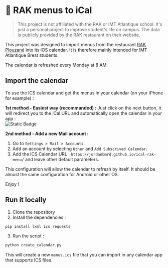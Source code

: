 
# 📆 RAK menus to iCal

> This project is not affiliated with the RAK or IMT Atlantique school. It's just a personal project to improve student's life on campus. The data is publicly provided by the RAK restaurant on their website.

This project was designed to import menus from the restaurant [RAK Plouzané](http://services.imt-atlantique.fr/rak/) into its iOS calendar. It is therefore mainly intended for IMT Atlantique Brest students.

The calendar is refreshed every Monday at 8 AM.


## Import the calendar

To use the ICS calendar and get the menus in your calendar (on your iPhone for example) :

**1st method - Easiest way (recommanded) :**
Just click on the next button, it will redirect you to the iCal URL and automatically open the calendar in your app :<br />
![Static Badge](https://img.shields.io/badge/Click_to_import-g?style=flat&logo=Google%20Calendar&logoColor=white&label=ICS%20Calendar&link=http%3A%2F%2Fjordanbmrd.github.io%2Fical-rak-menu%2Fmenus.ics)

**2nd method - Add a new Mail account :**
1. Go to `Settings > Mail > Accounts`.
2. Add an account by selecting `Other` and `Add Subscrived Calendar`.
3. Add the ICS Calendar URL : `https://jordanbmrd.github.io/ical-rak-menu/` and leave other default parameters.

This configuration will allow the calendar to refresh by itself.
It should be almost the same configuration for Android or other OS.

Enjoy !

## Run it locally

1. Clone the repository
2. Install the dependencies :
```bash
pip install lxml ics requests
```

3. Run the script :
```bash
python create_calendar.py
```

This will create a new `menus.ics` file that you can import in any calendar app that supports ICS files.
